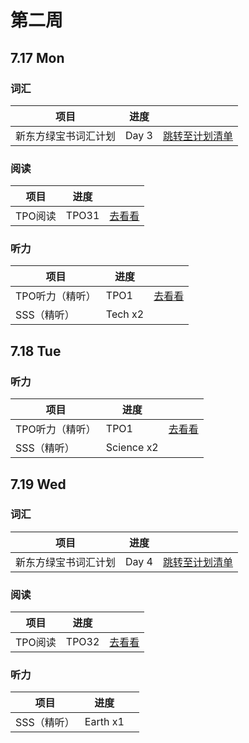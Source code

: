 # 第二周



## 7.17 Mon

### 词汇

| 项目                 | 进度  |                                                              |
| -------------------- | ----- | ------------------------------------------------------------ |
| 新东方绿宝书词汇计划 | Day 3 | [跳转至计划清单](https://zhu-shatong.github.io/TOEFL-Experience/词汇/绿宝书计划/#_2) |

### 阅读

| 项目    | 进度  |                                                              |
| ------- | ----- | ------------------------------------------------------------ |
| TPO阅读 | TPO31 | [去看看](https://zhu-shatong.github.io/TOEFL-Experience/阅读/TPO31/) |

### 听力

| 项目            | 进度    |                                                              |
| --------------- | ------- | ------------------------------------------------------------ |
| TPO听力（精听） | TPO1    | [去看看](https://zhu-shatong.github.io/TOEFL-Experience/听力/TPO1/) |
| SSS（精听）     | Tech x2 |                                                              |



## 7.18 Tue

### 听力

| 项目            | 进度       |                                                              |
| --------------- | ---------- | ------------------------------------------------------------ |
| TPO听力（精听） | TPO1       | [去看看](https://zhu-shatong.github.io/TOEFL-Experience/听力/TPO1/) |
| SSS（精听）     | Science x2 |                                                              |



## 7.19 Wed

### 词汇

| 项目                 | 进度  |                                                              |
| -------------------- | ----- | ------------------------------------------------------------ |
| 新东方绿宝书词汇计划 | Day 4 | [跳转至计划清单](https://zhu-shatong.github.io/TOEFL-Experience/词汇/绿宝书计划/#_2) |

### 阅读

| 项目    | 进度  |                                                              |
| ------- | ----- | ------------------------------------------------------------ |
| TPO阅读 | TPO32 | [去看看](https://zhu-shatong.github.io/TOEFL-Experience/阅读/TPO32/) |

### 听力

| 项目        | 进度     |      |
| ----------- | -------- | ---- |
| SSS（精听） | Earth x1 |      |

